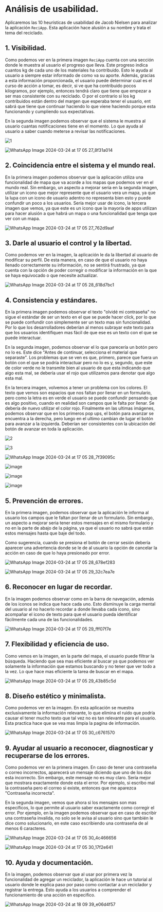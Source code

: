 # Análisis de usabilidad.
Aplicaremos las 10 heurísticas de usabilidad de Jacob Nielsen para analizar la aplicación `ReciApp`. Esta aplicación hace alusión a su nombre y trata el tema del reciclado.

## 1. Visibilidad.
Como podemos ver en la primera imagen `ReciApp` cuenta con una sección donde le muestra al usuario el progreso que lleva. Este progreso indica cuantos kg de cada uno de los materiales ha contribuido. Esto le ayuda al usuario a siempre estar informado de como va su aporte. Además, gracias a esta información proporcionada, el usuario puede determinar cual es el curso de acción a tomar, es decir, si ve que ha contribuido pocos kilogramos, por ejemplo, entonces tendrá claro que tiene que empezar a ser mas consistente con su reciclado. O por el contrario si los kg contribuidos están dentro del margen que esperaba tener el usuario, ent sabrá que tiene que continuar haciendo lo que viene haciendo porque esta funcionando y cumpliendo sus expectativas.

En la segunda imagen podemos observar que el sistema le muestra al usuario cuantas notificaciones tiene en el momento. Lo que ayuda al usuario a saber cuando meterse a revisar las notificaciones.



![1](https://github.com/ZephyrusP2/Botellas-de-Amor/assets/85334763/0da7dd15-00bc-4d54-a130-6eacc1955f41)

![WhatsApp Image 2024-03-24 at 17 05 27_8f31a014](https://github.com/ZephyrusP2/Botellas-de-Amor/assets/85334763/3ca055ea-a93b-47c1-ac69-b2bfd7183fe3)


## 2. Coincidencia entre el sistema y el mundo real.
En la primera imagen podemos observar que la aplicación utiliza una funcionalidad de mapa que va acorde a los mapas que podemos ver en el mundo real. Sin embargo, un aspecto a mejorar seria en la segunda imagen, utilizar un icono que mejor represente que el usuario vera un mapa, ya que la lupa con un icono de usuario adentro no representa bien esto y puede confundir un poco a los usuarios. Sería mejor usar de icono, la tercera imagen que vemos, ya que este es un icono que la mayoría de apps utilizan para hacer alusión a que habrá un mapa o una funcionalidad que tenga que ver con un mapa.

![WhatsApp Image 2024-03-24 at 17 05 27_762d9aaf](https://github.com/ZephyrusP2/Botellas-de-Amor/assets/85334763/8e8fb7f8-8392-4e47-98dc-4423130b2e7c)

## 3. Darle al usuario el control y la libertad.
Como podemos ver en la imagen, la aplicación le da la libertad al usuario de modificar su perfil. De esta manera, en caso de que el usuario no haya llenado correctamente su información, no se sentirá frustrado, ya que cuenta con la opción de poder corregir o modificar la información en la que se haya equivocado o que necesite actualizar.

![WhatsApp Image 2024-03-24 at 17 05 28_618d7bc1](https://github.com/ZephyrusP2/Botellas-de-Amor/assets/85334763/a2e16bad-1e57-473e-9c70-d7fc1e37f141)

## 4. Consistencia y estándares.
En la primera imagen podemos observar el texto "olvidé mi contraseña" no sigue el estándar de ser un texto en el que se puede hacer click, por lo que se puede confundir con simplemente ser un texto mas sin funcionalidad. Por lo que los desarrolladores deberían al menos subrayar este texto para que los usuarios identifiquen mas fácil de que ese es un texto con el que se puede interactuar.

En la segunda imagen, podemos observar el lo que parecería un botón pero no lo es. Este dice "Antes de continuar, selecciona el material que separaste". Los problemas que se ven es que, primero, parece que fuera un botón con el que se podría interactuar pero no lo es y, segundo, que este de color verde no le transmite bien al usuario de que esta indicando que algo esta mal, se debería usar el rojo que utilizamos para denotar que algo esta mal.

En la tercera imagen, volvemos a tener un problema con los colores. El texto que vemos son espacios que nos faltan por llenar en un formulario, pero como la letra es en verde el usuario se puede confundir pensando que es algo positivo, cuando en realidad son campos que le falta por llenar. Se debería de nuevo utilizar el color rojo.
Finalmente en las ultimas imágenes, podemos observar que en los primeros pop ups, el botón para avanzar se encuentra a la derecha, pero luego en el ultimo cambian de lugar el botón para avanzar a la izquierda. Deberían ser consistentes con la ubicación del botón de avanzar en toda la aplicación.

![2](https://github.com/ZephyrusP2/Botellas-de-Amor/assets/85334763/27fd48f8-ae29-4751-97df-710a7e3c9706)

![3](https://github.com/ZephyrusP2/Botellas-de-Amor/assets/85334763/9af7e815-369e-4826-a131-909a9b3e3b16)

![WhatsApp Image 2024-03-24 at 17 05 28_7f39095c](https://github.com/ZephyrusP2/Botellas-de-Amor/assets/85334763/fdc7704e-adb2-46a3-af36-c5c2c35e29a6)

![image](https://github.com/ZephyrusP2/Botellas-de-Amor/assets/85334763/e4455f7f-cd36-44d5-afe7-0d5489a2b473)

![image](https://github.com/ZephyrusP2/Botellas-de-Amor/assets/85334763/c25003cc-1a8c-4db7-b4a3-859079733ac0)

![image](https://github.com/ZephyrusP2/Botellas-de-Amor/assets/85334763/724eda3a-b47a-4923-a72c-676ee6596b58)

## 5. Prevención de errores.
En la primera imagen, podemos observar que la aplicación le informa al usuario los campos que le faltan por llenar de un formulario. Sin embargo, un aspecto a mejorar seria tener estos mensajes en el mismo formulario y no en la parte de abajo de la página, ya que el usuario no sabrá que están estos mensajes hasta que baje del todo.

Como sugerencia, cuando se presiona el botón de cerrar sesión debería aparecer una advertencia donde se le de al usuario la opción de cancelar la acción en caso de que lo haya presionado por error.

![WhatsApp Image 2024-03-24 at 17 05 28_678ef283](https://github.com/ZephyrusP2/Botellas-de-Amor/assets/85334763/c67212d0-3f85-481e-b22c-b25cc56c34c8)

![WhatsApp Image 2024-03-24 at 17 05 29_32c7ea7e](https://github.com/ZephyrusP2/Botellas-de-Amor/assets/85334763/181565c0-4a3b-4189-b424-4797ae313fd9)

## 6. Reconocer en lugar de recordar.
En la imagen podemos observar como en la barra de navegación, además de los iconos se indica que hace cada uno. Esto disminuye la carga mental del usuario al no hacerlo recordar a donde llevaba cada icono, sino acompañar el icono de texto para que el usuario pueda identificar fácilmente cada una de las funcionalidades.

![WhatsApp Image 2024-03-24 at 17 05 29_fff07f7e](https://github.com/ZephyrusP2/Botellas-de-Amor/assets/85334763/4409e6fd-337c-46ff-8b20-2206b15c02f4)


## 7. Flexibilidad y eficiencia de uso.
Como vemos en la imagen, en la parte del mapa, el usuario puede filtrar la búsqueda. Haciendo que sea mas eficiente al buscar ya que podemos ver solamente la información que estamos buscando y no tener que ver todo a la vez. Lo que hace mas eficiente la tarea de buscar en el mapa.

![WhatsApp Image 2024-03-24 at 17 05 29_43b85c5d](https://github.com/ZephyrusP2/Botellas-de-Amor/assets/85334763/052588a5-c848-4ee1-bd35-a8e2fd03453e)

## 8. Diseño estético y minimalista.
Como podemos ver en la imagen. En esta aplicación se muestra exclusivamente la información relevante, lo que elimina el ruido que podría causar el tener mucho texto que tal vez no es tan relevante para el usuario. Esta practica hace que se vea mas limpia la pagina de información.

![WhatsApp Image 2024-03-24 at 17 05 30_c6761570](https://github.com/ZephyrusP2/Botellas-de-Amor/assets/85334763/1f91761d-932d-4d67-8fd4-1ab2ef1b73e7)

## 9. Ayudar al usuario a reconocer, diagnosticar y recuperarse de los errores.
Como podemos ver en la primera imagen. En caso de tener una contraseña o correo incorrectos, aparecerá un mensaje diciendo que uno de los dos esta incorrecto. Sin embargo, este mensaje no es muy claro. Sería mejor que mostrara exactamente donde esta el error. Por ejemplo, si escribo mal la contraseña pero el correo si existe, entonces que me aparezca "Contraseña incorrecta". 

En la segunda imagen, vemos que ahora si los mensajes son mas específicos, lo que permite al usuario saber exactamente como corregir el error. Por ejemplo, en la imagen podemos observar que en caso de escribir una contraseña invalida, no solo se le avisa al usuario sino que también le dice como solucionarlo, en este caso escribiendo una contraseña de al menos 6 caracteres. 

![WhatsApp Image 2024-03-24 at 17 05 30_4c466656](https://github.com/ZephyrusP2/Botellas-de-Amor/assets/85334763/f5e48ee0-21e8-43bf-8a55-5800a0128b68)

![WhatsApp Image 2024-03-24 at 17 05 30_17f2e641](https://github.com/ZephyrusP2/Botellas-de-Amor/assets/85334763/1819f131-79e6-4200-8882-8ad40ba9a0cf)

## 10. Ayuda y documentación.
En la imagen, podemos observar que al usar por primera vez la funcionalidad  de agregar un reciclador, la aplicación le hace un tutorial al usuario donde le explica paso por paso como contactar a un reciclador y registrar la entrega. Esto ayuda a los usuarios a comprender el funcionamiento de una acción en especifico.

![WhatsApp Image 2024-03-24 at 18 09 39_e06d4f57](https://github.com/ZephyrusP2/Botellas-de-Amor/assets/85334763/ac28fc93-5cc2-4755-a325-a9a314f187eb)